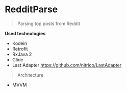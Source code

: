 # RedditParse


> Parsing top posts from Reddit

**Used technologies**

- Kodein
- Retrofit
- RxJava 2
- Glide
- Last Adapter https://github.com/nitrico/LastAdapter

> Architecture

- MVVM
